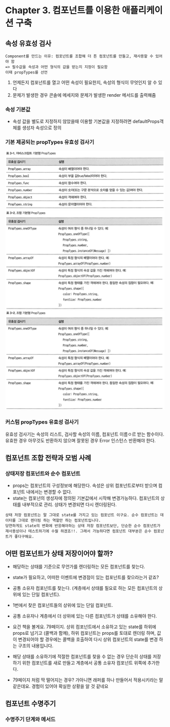 # Chapter 3. 컴포넌트를 이용한 애플리케이션 구축

## 속성 유효성 검사
```
Component를 만드는 이유: 컴포넌트를 조합해 더 튼 컴포넌트를 만들고, 재사용할 수 있어야 함
=> 필수값을 속성과 어떤 형식의 값을 받는지 지정이 필요함
이때 propTypes를 선언
```
1. 언제든지 컴포넌트를 열고 어떤 속성이 필요한지, 속성의 형식이 무엇인지 알 수 있다
2. 문제가 발생한 경우 콘솔에 메세지와 문제가 발생한 render 메서드를 출력해줌

### 속성 기본값
- 속성 값을 별도로 지정하지 않았을때 이용할 기본값을 지정하려면 defaultProps객체를 생성자 속성으로 정의

### 기본 제공되는 propTypes 유효성 검사기
![propTypes](/images/1.png)
![propTypes2](/images/2.png)
![propTypes3](/images/2.png)

### 커스텀 propTypes 유효성 검사기
유효성 검사기는 속성의 리스트, 검사할 속성의 이름, 컴포넌트 이름ㅇ르 받는 함수이다.
유효한 경우 아무것도 반환하지 않으며 잘못된 경우 Error 인스턴스 반환해야 한다.

## 컴포넌트 조합 전략과 모범 사례
### 상태저장 컴포넌트와 순수 컴포넌트
- props는 컴포넌트의 구성정보에 해당한다. 속성은 상위 컴포넌트로부터 받으며 컴포넌트 내에서는 변경할 수 없다.
- state는 컴포넌의 생성자에 정의된 기본값에서 시작해 변경가능하다. 컴포넌트의 상태를 내부적으로 관리. 상태가 변경되면 다시 렌더링된다.

```
상태 저장 컴포넌트는 말 그대로 state를 가지고 있는 컴포넌트 이구요. 순수 컴포넌트는 데이터를 그대로 렌더링 하는 역할만 하는 컴포넌트입니다.
당연하게도 state의 변화에 반응해야하는 상태 저장 컴포넌트보단, 단순한 순수 컴포넌트가 재사용성이나 테스트하기에 수월 하겠죠!!. 그래서 가능하다면 컴포넌트 대부분은 순수 컴포넌트가 좋다구해요.
```

## 어떤 컴포넌트가 상태 저장이어야 할까?
- 해당하는 상태를 기준으로 무언가를 렌더링하는 모든 컴포넌트를 찾는다.
 - state가 필요하고, 어떠한 이벤트에 변경점이 있는 컴포넌트를 찾으라는거 같죠?

- 공통 소유자 컴포넌트를 찾는다. (계층에서 상태를 필요로 하는 모든 컴포넌트의 상위에 있는 단일 컴포넌트).
 - 1번에서 찾은 컴포넌트들의 상위에 있는 단일 컴포넌트.

- 공통 소유자나 계층에서 더 상위에 있는 다른 컴포넌트가 상태를 소유해야 한다.
 - 요건 책을 볼게요. 79페이지. 상위 컴포넌트에서 소유하고 있는 state를 하위에 props로 넘기고 (콜백과 함께), 하위 컴포넌트는 props를 토대로 렌더링 하며, 값이 변경되어야 할 경우에는 콜백을 호출하여 다시 상위 컴포넌트의 state를 변경 하는 구조의 내용입니다.

- 해당 상태를 소유하기에 적절한 컴포넌트를 찾을 수 없는 경우 단순히 상태를 저장하기 위한 컴포넌트를 새로 만들고 계층에서 공통 소유자 컴포넌트 위쪽에 추가한다.
 - 79페이지 처럼 딱 떨어지는 경우? 가아니면 래퍼를 하나 만들어서 적용시키라는 말 같은데요. 경험이 있어야 확실한 상황을 알 것 같네요

 ## 컴포넌트 수명주기
 ### 수명주기 단계와 메서드

